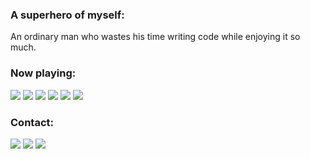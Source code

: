 ### A superhero of myself:
An ordinary man who wastes his time writing code while enjoying it so much.

### Now playing:
![](https://img.shields.io/badge/Laravel-111827?style=for-the-badge&logo=laravel&logoColor=FF3A27)
![](https://img.shields.io/badge/React-23272F?style=for-the-badge&logo=react&logoColor=139ECA)
![](https://img.shields.io/badge/jQuery-0769AD?style=for-the-badge&logo=jquery&logoColor=white)
![](https://img.shields.io/badge/Go-00ADD8?style=for-the-badge&logo=go&logoColor=white)
![](https://img.shields.io/badge/Bootstrap-563D7C?style=for-the-badge&logo=bootstrap&logoColor=white)
![](https://img.shields.io/badge/Tailwind-202937?style=for-the-badge&logo=tailwindcss&logoColor=white)

<!-- <img align="left" alt="far1023's Github Stats" src="https://github-readme-stats.vercel.app/api?username=far1023&show_icons=true&hide_border=true" /> -->

### Contact:
[<img src="https://img.shields.io/badge/website-07405E?style=for-the-badge&logo=About.me&logoColor=white" />][profile]
[<img src="https://img.shields.io/badge/LinkedIn-0077B5?style=for-the-badge&logo=linkedin&logoColor=white" />][linkedin]
[<img src="https://img.shields.io/badge/Gmail-D14836?style=for-the-badge&logo=gmail&logoColor=white" />][gmail]

[profile]: https://far1023.github.io
[linkedin]: https://linkedin.com/in/fuadagilr
[gmail]: mailto:fuadagilr@gmail.com
